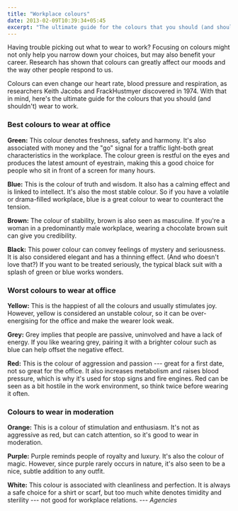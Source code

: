 ```yaml
---
title: "Workplace colours"
date: 2013-02-09T10:39:34+05:45
excerpt: "The ultimate guide for the colours that you should (and shouldn't) wear to work."
---
```


Having trouble picking out what to wear to work? Focusing on colours might not only help you narrow down your choices, but may also benefit your career. Research has shown that colours can greatly affect our moods and the way other people respond to us.

Colours can even change our heart rate, blood pressure and respiration, as researchers Keith Jacobs and FrackHustmyer discovered in 1974. With that in mind, here's the ultimate guide for the colours that you should (and shouldn't) wear to work.

### Best colours to wear at office

**Green:** This colour denotes freshness, safety and harmony. It's also associated with money and the "go" signal for a traffic light-both great characteristics in the workplace. The colour green is restful on the eyes and produces the latest amount of eyestrain, making this a good choice for people who sit in front of a screen for many hours.

**Blue:** This is the colour of truth and wisdom. It also has a calming effect and is linked to intellect. It's also the most stable colour. So if you have a volatile or drama-filled workplace, blue is a great colour to wear to counteract the tension.

**Brown:** The colour of stability, brown is also seen as masculine. If you're a woman in a predominantly male workplace, wearing a chocolate brown suit can give you credibility.

**Black:** This power colour can convey feelings of mystery and seriousness. It is also considered elegant and has a thinning effect. (And who doesn't love that?) If you want to be treated seriously, the typical black suit with a splash of green or blue works wonders.

### Worst colours to wear at office

**Yellow:** This is the happiest of all the colours and usually stimulates joy. However, yellow is considered an unstable colour, so it can be over-energising for the office and make the wearer look weak.

**Grey:** Grey implies that people are passive, uninvolved and have a lack of energy. If you like wearing grey, pairing it with a brighter colour such as blue can help offset the negative effect.

**Red:** This is the colour of aggression and passion --- great for a first date, not so great for the office. It also increases metabolism and raises blood pressure, which is why it's used for stop signs and fire engines. Red can be seen as a bit hostile in the work environment, so think twice before wearing it often.

### Colours to wear in moderation

**Orange:** This is a colour of stimulation and enthusiasm. It's not as aggressive as red, but can catch attention, so it's good to wear in moderation.

**Purple:** Purple reminds people of royalty and luxury. It's also the colour of magic. However, since purple rarely occurs in nature, it's also seen to be a nice, subtle addition to any outfit.

**White:** This colour is associated with cleanliness and perfection. It is always a safe choice for a shirt or scarf, but too much white denotes timidity and sterility --- not good for workplace relations. --- _Agencies_

